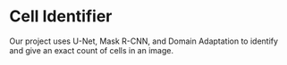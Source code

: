# Cell Identifier

Our project uses U-Net, Mask R-CNN, and Domain Adaptation to identify and give an exact count of cells in an image.